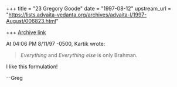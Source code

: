 +++
title = "23 Gregory Goode"
date = "1997-08-12"
upstream_url = "https://lists.advaita-vedanta.org/archives/advaita-l/1997-August/006823.html"

+++
[Archive link](https://lists.advaita-vedanta.org/archives/advaita-l/1997-August/006823.html)

At 04:06 PM 8/11/97 -0500, Kartik wrote:
>*Everything* and *Everything else* is only Brahman.

I like this formulation!

--Greg

